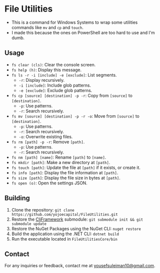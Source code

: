# File Utilities

- This is a command for Windows Systems to wrap some utilities commands like `mv` and `cp` and `touch`.
- I made this because the ones on PowerShell are too hard to use and I'm dumb.

## Usage

- `fs clear (cls)`: Clear the console screen.
- `fs help (h)`: Display this message.
- `fs ls -r -i [include] -e [exclude]`: List segments.
  - `-r`: Display recursively.
  - `-i [include]`: Include glob patterns.
  - `-e [exclude]`: Exclude glob patterns.
- `fs cp [source] [destination] -p -r`: Copy from `[source]` to `[destination]`.
  - `-p`: Use patterns.
  - `-r`: Search recursively.
- `fs mv [source] [destination] -p -r -o`: Move from `[source]` to `[destination]`.
  - `-p`: Use patterns.
  - `-r`: Search recursively.
  - `-o`: Overwrite existing files.
- `fs rm [path] -p -r`: Remove `[path]`.
  - `-p`: Use patterns.
  - `-r`: Search recursively.
- `fs nm [path] [name]`: Rename `[path]` to `[name]`.
- `fs mkdir [path]`: Make a new directory at `[path]`.
- `fs touch [path]`: Update the file at `[path]` if it exists, or create it.
- `fs info [path]`: Display the file information at `[path]`.
- `fs size [path]`: Display the file size in bytes at `[path]`.
- `fs open (o)`: Open the settings JSON.

## Building

1. Clone the repository: `git clone https://github.com/yojoecapital/FileUtilities.git`
2. Restore the [CliFramework](https://github.com/yojoecapital/CliFramework) submodule: `git submodule init && git submodule update`
3. Restore the NuGet Packages using the NuGet CLI: `nuget restore`
4. Build the application using the .NET CLI: `dotnet build`
5. Run the executable located in `FileUtilitiesCore/bin`

## Contact

For any inquiries or feedback, contact me at [yousefsuleiman10@gmail.com](mailto:yousefsuleiman10@gmail.com).